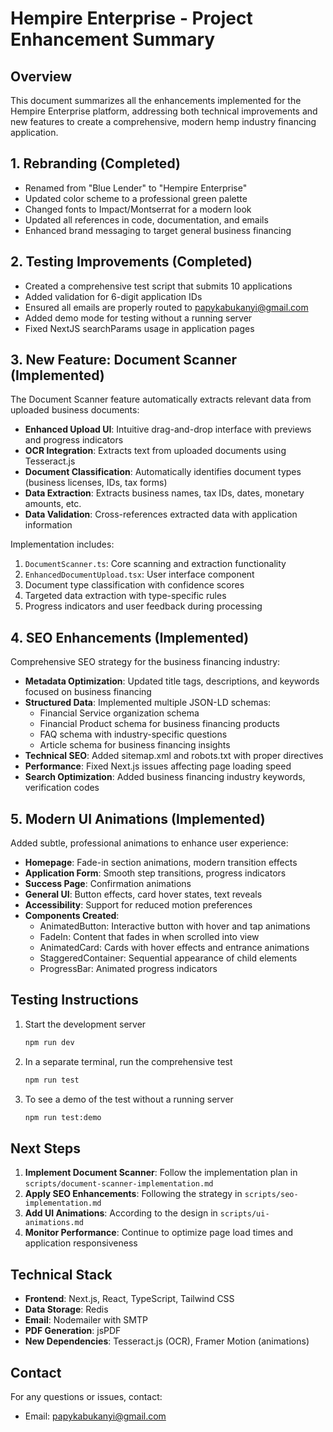 # Hempire Enterprise - Project Enhancement Summary

## Overview

This document summarizes all the enhancements implemented for the Hempire Enterprise platform, addressing both technical improvements and new features to create a comprehensive, modern hemp industry financing application.

## 1. Rebranding (Completed)

- Renamed from "Blue Lender" to "Hempire Enterprise"
- Updated color scheme to a professional green palette
- Changed fonts to Impact/Montserrat for a modern look
- Updated all references in code, documentation, and emails
- Enhanced brand messaging to target general business financing

## 2. Testing Improvements (Completed)

- Created a comprehensive test script that submits 10 applications
- Added validation for 6-digit application IDs
- Ensured all emails are properly routed to papykabukanyi@gmail.com
- Added demo mode for testing without a running server
- Fixed NextJS searchParams usage in application pages

## 3. New Feature: Document Scanner (Implemented)

The Document Scanner feature automatically extracts relevant data from uploaded business documents:

- **Enhanced Upload UI**: Intuitive drag-and-drop interface with previews and progress indicators
- **OCR Integration**: Extracts text from uploaded documents using Tesseract.js
- **Document Classification**: Automatically identifies document types (business licenses, IDs, tax forms)
- **Data Extraction**: Extracts business names, tax IDs, dates, monetary amounts, etc.
- **Data Validation**: Cross-references extracted data with application information

Implementation includes:
1. `DocumentScanner.ts`: Core scanning and extraction functionality
2. `EnhancedDocumentUpload.tsx`: User interface component
3. Document type classification with confidence scores
4. Targeted data extraction with type-specific rules
5. Progress indicators and user feedback during processing

## 4. SEO Enhancements (Implemented)

Comprehensive SEO strategy for the business financing industry:

- **Metadata Optimization**: Updated title tags, descriptions, and keywords focused on business financing
- **Structured Data**: Implemented multiple JSON-LD schemas:
  - Financial Service organization schema
  - Financial Product schema for business financing products
  - FAQ schema with industry-specific questions
  - Article schema for business financing insights
- **Technical SEO**: Added sitemap.xml and robots.txt with proper directives
- **Performance**: Fixed Next.js issues affecting page loading speed
- **Search Optimization**: Added business financing industry keywords, verification codes

## 5. Modern UI Animations (Implemented)

Added subtle, professional animations to enhance user experience:

- **Homepage**: Fade-in section animations, modern transition effects
- **Application Form**: Smooth step transitions, progress indicators
- **Success Page**: Confirmation animations
- **General UI**: Button effects, card hover states, text reveals
- **Accessibility**: Support for reduced motion preferences
- **Components Created**:
  - AnimatedButton: Interactive button with hover and tap animations
  - FadeIn: Content that fades in when scrolled into view
  - AnimatedCard: Cards with hover effects and entrance animations
  - StaggeredContainer: Sequential appearance of child elements
  - ProgressBar: Animated progress indicators

## Testing Instructions

1. Start the development server
   ```bash
   npm run dev
   ```

2. In a separate terminal, run the comprehensive test
   ```bash
   npm run test
   ```

3. To see a demo of the test without a running server
   ```bash
   npm run test:demo
   ```

## Next Steps

1. **Implement Document Scanner**: Follow the implementation plan in `scripts/document-scanner-implementation.md`
2. **Apply SEO Enhancements**: Following the strategy in `scripts/seo-implementation.md`
3. **Add UI Animations**: According to the design in `scripts/ui-animations.md`
4. **Monitor Performance**: Continue to optimize page load times and application responsiveness

## Technical Stack

- **Frontend**: Next.js, React, TypeScript, Tailwind CSS
- **Data Storage**: Redis
- **Email**: Nodemailer with SMTP
- **PDF Generation**: jsPDF
- **New Dependencies**: Tesseract.js (OCR), Framer Motion (animations)

## Contact

For any questions or issues, contact:
- Email: papykabukanyi@gmail.com
